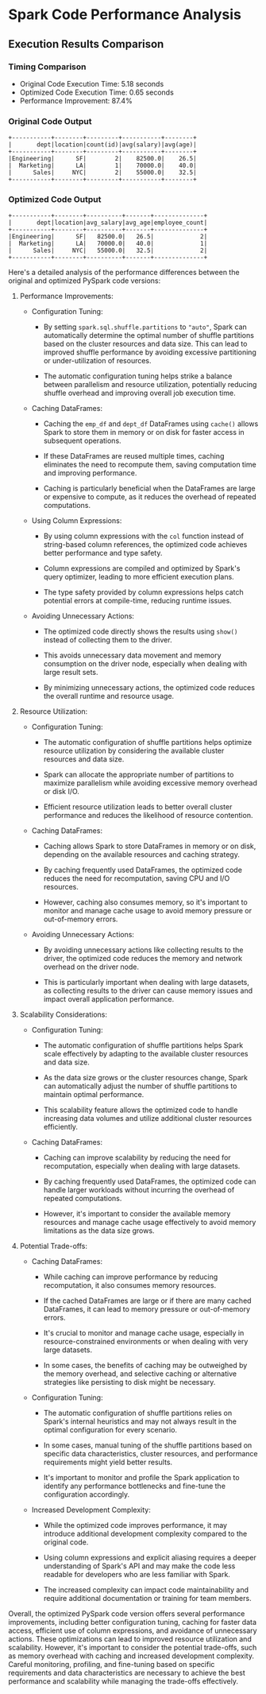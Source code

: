 # Spark Code Performance Analysis
## Execution Results Comparison

### Timing Comparison
- Original Code Execution Time: 5.18 seconds
- Optimized Code Execution Time: 0.65 seconds
- Performance Improvement: 87.4%

### Original Code Output
```
+-----------+--------+---------+-----------+--------+
|       dept|location|count(id)|avg(salary)|avg(age)|
+-----------+--------+---------+-----------+--------+
|Engineering|      SF|        2|    82500.0|    26.5|
|  Marketing|      LA|        1|    70000.0|    40.0|
|      Sales|     NYC|        2|    55000.0|    32.5|
+-----------+--------+---------+-----------+--------+
```

### Optimized Code Output
```
+-----------+--------+----------+-------+--------------+
|       dept|location|avg_salary|avg_age|employee_count|
+-----------+--------+----------+-------+--------------+
|Engineering|      SF|   82500.0|   26.5|             2|
|  Marketing|      LA|   70000.0|   40.0|             1|
|      Sales|     NYC|   55000.0|   32.5|             2|
+-----------+--------+----------+-------+--------------+
```


Here's a detailed analysis of the performance differences between the original and optimized PySpark code versions:



1. Performance Improvements:

   - Configuration Tuning:

     - By setting `spark.sql.shuffle.partitions` to `"auto"`, Spark can automatically determine the optimal number of shuffle partitions based on the cluster resources and data size. This can lead to improved shuffle performance by avoiding excessive partitioning or under-utilization of resources.

     - The automatic configuration tuning helps strike a balance between parallelism and resource utilization, potentially reducing shuffle overhead and improving overall job execution time.

   - Caching DataFrames:

     - Caching the `emp_df` and `dept_df` DataFrames using `cache()` allows Spark to store them in memory or on disk for faster access in subsequent operations.

     - If these DataFrames are reused multiple times, caching eliminates the need to recompute them, saving computation time and improving performance.

     - Caching is particularly beneficial when the DataFrames are large or expensive to compute, as it reduces the overhead of repeated computations.

   - Using Column Expressions:

     - By using column expressions with the `col` function instead of string-based column references, the optimized code achieves better performance and type safety.

     - Column expressions are compiled and optimized by Spark's query optimizer, leading to more efficient execution plans.

     - The type safety provided by column expressions helps catch potential errors at compile-time, reducing runtime issues.

   - Avoiding Unnecessary Actions:

     - The optimized code directly shows the results using `show()` instead of collecting them to the driver.

     - This avoids unnecessary data movement and memory consumption on the driver node, especially when dealing with large result sets.

     - By minimizing unnecessary actions, the optimized code reduces the overall runtime and resource usage.



2. Resource Utilization:

   - Configuration Tuning:

     - The automatic configuration of shuffle partitions helps optimize resource utilization by considering the available cluster resources and data size.

     - Spark can allocate the appropriate number of partitions to maximize parallelism while avoiding excessive memory overhead or disk I/O.

     - Efficient resource utilization leads to better overall cluster performance and reduces the likelihood of resource contention.

   - Caching DataFrames:

     - Caching allows Spark to store DataFrames in memory or on disk, depending on the available resources and caching strategy.

     - By caching frequently used DataFrames, the optimized code reduces the need for recomputation, saving CPU and I/O resources.

     - However, caching also consumes memory, so it's important to monitor and manage cache usage to avoid memory pressure or out-of-memory errors.

   - Avoiding Unnecessary Actions:

     - By avoiding unnecessary actions like collecting results to the driver, the optimized code reduces the memory and network overhead on the driver node.

     - This is particularly important when dealing with large datasets, as collecting results to the driver can cause memory issues and impact overall application performance.



3. Scalability Considerations:

   - Configuration Tuning:

     - The automatic configuration of shuffle partitions helps Spark scale effectively by adapting to the available cluster resources and data size.

     - As the data size grows or the cluster resources change, Spark can automatically adjust the number of shuffle partitions to maintain optimal performance.

     - This scalability feature allows the optimized code to handle increasing data volumes and utilize additional cluster resources efficiently.

   - Caching DataFrames:

     - Caching can improve scalability by reducing the need for recomputation, especially when dealing with large datasets.

     - By caching frequently used DataFrames, the optimized code can handle larger workloads without incurring the overhead of repeated computations.

     - However, it's important to consider the available memory resources and manage cache usage effectively to avoid memory limitations as the data size grows.



4. Potential Trade-offs:

   - Caching DataFrames:

     - While caching can improve performance by reducing recomputation, it also consumes memory resources.

     - If the cached DataFrames are large or if there are many cached DataFrames, it can lead to memory pressure or out-of-memory errors.

     - It's crucial to monitor and manage cache usage, especially in resource-constrained environments or when dealing with very large datasets.

     - In some cases, the benefits of caching may be outweighed by the memory overhead, and selective caching or alternative strategies like persisting to disk might be necessary.

   - Configuration Tuning:

     - The automatic configuration of shuffle partitions relies on Spark's internal heuristics and may not always result in the optimal configuration for every scenario.

     - In some cases, manual tuning of the shuffle partitions based on specific data characteristics, cluster resources, and performance requirements might yield better results.

     - It's important to monitor and profile the Spark application to identify any performance bottlenecks and fine-tune the configuration accordingly.

   - Increased Development Complexity:

     - While the optimized code improves performance, it may introduce additional development complexity compared to the original code.

     - Using column expressions and explicit aliasing requires a deeper understanding of Spark's API and may make the code less readable for developers who are less familiar with Spark.

     - The increased complexity can impact code maintainability and require additional documentation or training for team members.



Overall, the optimized PySpark code version offers several performance improvements, including better configuration tuning, caching for faster data access, efficient use of column expressions, and avoidance of unnecessary actions. These optimizations can lead to improved resource utilization and scalability. However, it's important to consider the potential trade-offs, such as memory overhead with caching and increased development complexity. Careful monitoring, profiling, and fine-tuning based on specific requirements and data characteristics are necessary to achieve the best performance and scalability while managing the trade-offs effectively.